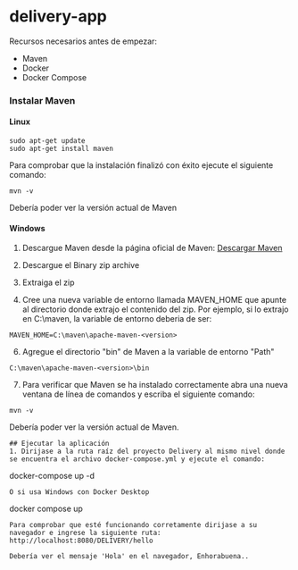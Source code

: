 # delivery-app

Recursos necesarios antes de empezar:
* Maven
* Docker
* Docker Compose

### Instalar Maven
#### Linux
```
sudo apt-get update
sudo apt-get install maven
```
Para comprobar que la instalación finalizó con éxito ejecute el siguiente comando:
```
mvn -v
```
Debería poder ver la versión actual de Maven

#### Windows
1. Descargue Maven desde la página oficial de Maven:
[Descargar Maven](https://maven.apache.org/download.cgi)

2. Descargue el Binary zip archive
3. Extraiga el zip
4. Cree una nueva variable de entorno llamada MAVEN_HOME que apunte al directorio donde extrajo el contenido del zip. Por ejemplo, si lo extrajo en C:\maven, la variable de entorno deberia de ser:

```
MAVEN_HOME=C:\maven\apache-maven-<version>
```
6. Agregue el directorio "bin" de Maven a la variable de entorno "Path"

```
C:\maven\apache-maven-<version>\bin
```
7. Para verificar que Maven se ha instalado correctamente abra una nueva ventana de línea de comandos y escriba el siguiente comando:

```
mvn -v
```
Debería poder ver la versión actual de Maven.

```
## Ejecutar la aplicación
1. Dirijase a la ruta raíz del proyecto Delivery al mismo nivel donde se encuentra el archivo docker-compose.yml y ejecute el comando:
```
docker-compose up -d
```
O si usa Windows con Docker Desktop
```
docker compose up
```
Para comprobar que esté funcionando corretamente dirijase a su navegador e ingrese la siguiente ruta:
http://localhost:8080/DELIVERY/hello

Debería ver el mensaje 'Hola' en el navegador, Enhorabuena..
 

